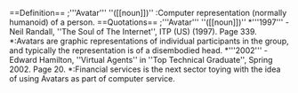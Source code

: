 ==Definition==
;'''Avatar''' ''([[noun]])'' 
:Computer representation (normally humanoid) of a person. 
==Quotations==
;'''Avatar''' ''([[noun]])'' 
*'''1997''' - Neil Randall, ''The Soul of The Internet'', ITP (US) (1997). Page 339.
*:Avatars are graphic representations of individual participants in the group, and typically the representation is of a disembodied head.
*'''2002''' - Edward Hamilton, ''Virtual Agents'' in ''Top Technical Graduate'', Spring 2002. Page 20.
*:Financial services is the next sector toying with the idea of using Avatars as part of computer service.